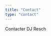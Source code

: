 ```yaml
---
title: "Contact"
type: "contact"
---
```


Contacter DJ Resch
<!--
### Booking et Management

djreschbooking@gmail.com

### Promos/Musiques/Labels

djreschpromo@gmail.com

## DJ RESCH

SIRET : 877 567 568 00012

APE : 9329Z

06 48 95 66 38
-->
